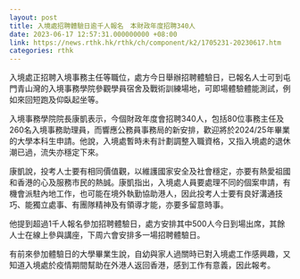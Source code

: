 ```yaml
---
layout: post
title: 入境處招聘體驗日逾千人報名　本財政年度招聘340人
date: 2023-06-17 12:57:31.000000000 +08:00
link: https://news.rthk.hk/rthk/ch/component/k2/1705231-20230617.htm
categories: rthk
---
```


入境處正招聘入境事務主任等職位，處方今日舉辦招聘體驗日，已報名人士可到屯門青山灣的入境事務學院參觀學員宿舍及戰術訓練場地，可即場體驗體能測試，例如來回短跑及仰臥起坐等。

入境事務學院院長康凱表示，今個財政年度會招聘340人，包括80位事務主任及260名入境事務助理員，而響應公務員事務局的新安排，歡迎將於2024/25年畢業的大學本科生申請。他說，入境處暫時未有計劃調整入職資格，又指入境處的退休潮已過，流失亦穩定下來。

康凱說，投考人士要有相同價值觀，以維護國家安全及社會穩定，亦要有熱愛祖國和香港的心及服務市民的熱誠。康凱指出，入境處人員要處理不同的個案申請，有機會派駐內地工作，也可能在境外執勤協助港人，因此投考人士要有良好溝通技巧、能獨立處事、有團隊精神及有領導才能，亦要多留意時事。

他提到超過1千人報名參加招聘體驗日，處方安排其中500人今日到場出席，其餘人士在線上參與講座，下周六會安排多一場招聘體驗日。

有前來參加體驗日的大學畢業生說，自幼與家人過關時已對入境處工作感興趣，又知道入境處於疫情期間幫助在外港人返回香港，感到工作有意義，因此報考。
